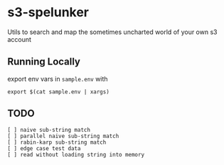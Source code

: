 # s3-spelunker
Utils to search and map the sometimes uncharted world of your own s3 account

## Running Locally

export env vars in `sample.env` with 
```shell script
export $(cat sample.env | xargs)
```

## TODO
```
[ ] naive sub-string match
[ ] parallel naive sub-string match
[ ] rabin-karp sub-string match
[ ] edge case test data
[ ] read without loading string into memory
```
